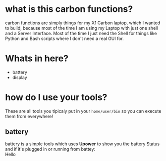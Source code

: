 # what is this carbon functions?
carbon functions are simply things for my X1 Carbon laptop, which I wanted to build, because most of the time I am using my Laptop with just one shell and a Server Interface. Most of the time I just need the Shell for things like Python and Bash scripts where I don't need a real GUI for.
# Whats in here?
- battery
- display
# how do I use your tools?
These are all tools you tipicaly put in your `home/user/bin` so you can execute them from everywhere!
## battery
battery is a simple tools which uses **Upower** to show you the battery Status and if it's plugged in or running from battey: <br>
Hello
